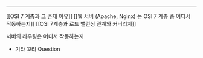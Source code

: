 ----
[[OSI 7 계층과 그 존재 이유]]
[[웹 서버 (Apache, Nginx) 는 OSI 7 계층 중 어디서 작동하는지]]
[[OSI 7계층과 로드 밸런싱 관계와 커버리지]]

서버의 라우팅은 어디서 작동하는지 


- 기타 꼬리 Question 
